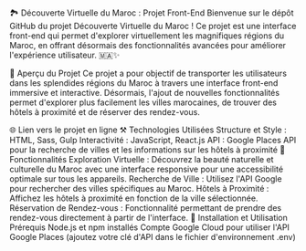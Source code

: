 🏞️ Découverte Virtuelle du Maroc : Projet Front-End
Bienvenue sur le dépôt GitHub du projet Découverte Virtuelle du Maroc ! Ce projet est une interface front-end qui permet d'explorer virtuellement les magnifiques régions du Maroc, en offrant désormais des fonctionnalités avancées pour améliorer l'expérience utilisateur. 🇲🇦✨

🌟 Aperçu du Projet
Ce projet a pour objectif de transporter les utilisateurs dans les splendides régions du Maroc à travers une interface front-end immersive et interactive. Désormais, l'ajout de nouvelles fonctionnalités permet d'explorer plus facilement les villes marocaines, de trouver des hôtels à proximité et de réserver des rendez-vous.

🌐 Lien vers le projet en ligne
⚒️ Technologies Utilisées
Structure et Style : HTML, Sass, Gulp
Interactivité : JavaScript, React.js
API : Google Places API pour la recherche de villes et les informations sur les hôtels à proximité
📌 Fonctionnalités
Exploration Virtuelle : Découvrez la beauté naturelle et culturelle du Maroc avec une interface responsive pour une accessibilité optimale sur tous les appareils.
Recherche de Ville : Utilisez l'API Google pour rechercher des villes spécifiques au Maroc.
Hôtels à Proximité : Affichez les hôtels à proximité en fonction de la ville sélectionnée.
Réservation de Rendez-vous : Fonctionnalité permettant de prendre des rendez-vous directement à partir de l'interface.
🚀 Installation et Utilisation
Prérequis
Node.js et npm installés
Compte Google Cloud pour utiliser l'API Google Places (ajoutez votre clé d'API dans le fichier d'environnement .env)
